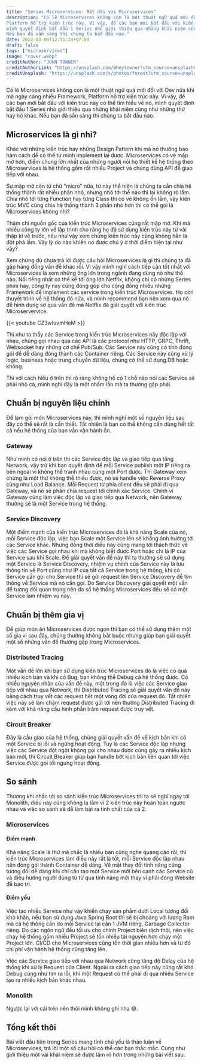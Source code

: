 ```yaml
---
title: "Series Microservices: Bắt đầu với Microservices"
description: "Có lẽ Microservices không còn là một thuật ngữ quá mới đối với Dev nữa khi mà ngày càng nhiều Framework,
Platform hỗ trợ kiến trúc này. Vì vậy, để các bạn mới bắt đầu với kiến trúc này có thể tìm hiểu về nó,
mình quyết định bắt đầu 1 Series nhỏ giới thiệu qua những khái niệm cũng như những thứ hay hó khác.
Nếu bạn đã sẵn sàng thì chúng ta bắt đầu nào."
date: 2022-03-06T12:51:24+07:00
draft: false
tags: ["microservices"]
image: "cover.webp"
creditAuthor: "JOHN TOWNER"
creditAuthorLink: "https://unsplash.com/@heytowner?utm_source=unsplash&utm_medium=referral&utm_content=creditCopyText"
creditUnsplash: "https://unsplash.com/s/photos/forest?utm_source=unsplash&utm_medium=referral&utm_content=creditCopyText"
---
```


Có lẽ Microservices không còn là một thuật ngữ quá mới đối với Dev nữa khi mà ngày càng nhiều Framework,
Platform hỗ trợ kiến trúc này. Vì vậy, để các bạn mới bắt đầu với kiến trúc này có thể tìm hiểu về nó,
mình quyết định bắt đầu 1 Series nhỏ giới thiệu qua những khái niệm cũng như những thứ hay hó khác.
Nếu bạn đã sẵn sàng thì chúng ta bắt đầu nào.

<!--more-->

## Microservices là gì nhỉ?

Khác với những kiến trúc hay những Design Pattern khi mà nó thường bao hàm cách để có thể tự mình implement
lại được. Microservices có vẻ mập mờ hơn, điểm chung lớn nhất của những người nói họ thiết kế hệ thống theo
Microservices là hệ thống gồm rất nhiều Project và chúng dùng API để giao tiếp với nhau.

Sự mập mờ còn từ chữ "micro" nữa, từ này thể hiện là chúng ta cần chia hệ thống thành rất nhiều phần nhỏ,
nhưng nhỏ tới thế nào thì lại không rõ lắm. Chia nhỏ tới từng Function hay từng Class thì có vẻ không ổn lắm,
vậy kiến trúc MVC cũng chia hệ thống thành 3 phần nhỏ hơn thì có thể gọi là Microservices không nhỉ?

Thậm chí nguồn gốc của kiến trúc Microservices cũng rất mập mờ. Khi mà nhiều công ty lớn về lập trình cho
rằng họ đã sử dụng kiến trúc này từ vài thập kỉ về trước, nếu như vậy xem chừng kiến trúc này cũng không
hẳn là đột phá lắm. Vậy lý do nào khiến nó được chú ý ở thời điểm hiện tại như vậy?

Xem chừng dù chưa trả lời được câu hỏi Microservices là gì thì chúng ta đã gặp hàng đống vấn đề khác rồi.
Vì vậy mình nghĩ cách tiếp cận tốt nhất với Microservices là xem những ông lớn trong ngành đang dùng nó
như thế nào. Nổi tiếng nhất có thể kể tới ông lớn Netflix, không chỉ có những Series phim hay, công ty
này cũng đóng góp cho cộng đồng nhiều những Framework để implement các service trong kiến trúc Microservices.
Họ còn thuyết trình về hệ thống đó nữa, và mình recommend bạn nên xem qua nó để hình dung sơ qua
vấn đề mà Netflix đã giải quyết với kiến trúc Microservervice.

{{< youtube CZ3wIuvmHeM >}}

Thì như ta thấy các Service trong kiến trúc Microservices này độc lập với nhau, chúng gọi nhau qua các
API là các protocol như HTTP, GRPC, Thrift, Websocket hay những cơ chế Pub/Sub. Các Service này cũng
có tính đóng gói để dễ dàng đóng thành các Container riêng. Các Service này cũng xử lý logic, business
hoặc trung chuyển dữ liệu, chúng có thể sử dụng DB hoặc không.

Thì với cách hiểu ở trên thì rõ ràng không hề có 1 chỗ nào nói các Service sẽ phải nhỏ cả, mình nghĩ
đây là một nhầm lẫn mà ta thường gặp phải.

## Chuẩn bị nguyên liệu chính

Để làm gỏi món Microservices này, thì mình nghĩ một số nguyên liệu sau đây có thể sẽ rất là cần thiết.
Tất nhiên là bạn có thể không cần dùng hết tất cả nếu hệ thống của bạn vẫn vận hành ổn.

### Gateway

Như mình có nói ở trên thì các Service độc lập và giao tiếp qua tầng Network, vậy trừ khi bạn quyết
định để mỗi Service publish một IP riêng ra bên ngoài vì không thể tranh nhau cùng một Port được.
Thì Gateway xem chừng là một thứ không thể thiếu được, nó sẽ handle việc Reverse Proxy cũng như Load
Balance. Mỗi Request từ phía client đều sẽ phải đi qua Gateway, và nó sẽ phần chia request tới chính
xác Service. Chính vì Gateway cũng làm việc độc lập và giao tiếp qua Network, nên Gateway thường sẽ
là một Service trong hệ thống.

### Service Discovery

Một điểm mạnh của kiến trúc Microservices đó là khả năng Scale của nó, mỗi Service độc lập, việc bạn
Scale một Service lên sẽ không ảnh hưởng tới các Service khác. Nhưng đồng thời điều này cũng mang
tới thách thức về việc các Service gọi nhau khi mà không biết được Port hoặc chí là IP của Service
sau khi Scale. Để giải quyết vấn đề này thì ta thường sẽ sử dụng một Service là Service Discovery,
nhiệm vụ chính của Service này là lưu thông tin về Port cũng như IP của tất cả Service trong hệ thống,
khi có Service cần gọi cho Service thì sẽ gửi request lên Service Discovery để tìm thông về Service
mà nó cần gọi. Do Service Discovery giải quyết một vấn đề tương đối quan trọng nên đa số hệ thống
Microservices đều sẽ có một Service làm nhiệm vụ này.

## Chuẩn bị thêm gia vị

Để giúp món ăn Microservices được ngon thì bạn có thể sử dụng thêm một số gia vị sau đây, chúng thường
không bắt buộc nhưng giúp bạn giải quyết một số những vấn đề thường gặp trong Microservices.

### Distributed Tracing

Một vấn đề lớn khi bạn sử dụng kiến trúc Microservices đó là việc có quá nhiều kịch bản và khi có Bug,
bạn không thể Debug cả hệ thống được. Có nhiều nguyên nhân của vấn đề này, một trong đó là việc các
Service giao tiếp với nhau qua Network, thì Distributed Tracing sẽ giải quyết vấn đề này bằng cách
truy vết các request hết một vòng đời của request đó. Tất nhiên việc này sẽ làm chậm request được gửi
tới nên thường Distributed Tracing đi kèm với khả năng cấu hình phần trăm request được truy vết.

### Circuit Breaker

Đây là cầu giao của hệ thống, chúng giải quyết vấn đề về kịch bản khi có một Service bị lỗi và ngừng
hoạt động. Tuy là các Service độc lập nhưng việc các Service đột ngột không gọi cho nhau được cũng
gây ra nhiều kịch bản mới, thì Circuit Breaker giúp bạn handle bớt kịch bản liên quan tới việc
Service được gọi tối ngưng hoạt động.

## So sánh

Thường khi nhắc tới so sánh kiến trúc Microservices thì ta sẽ nghĩ ngay tới Monolith, điều này cũng
không lạ lắm vì 2 kiến trúc này hoàn toàn ngược nhau và việc so sánh sẽ dễ làm bật ra tính chất
của cả 2.

### Microservices

#### Điểm mạnh

Khả năng Scale là thứ mà chắc là nhiều bạn cũng nghe quảng cáo rồi, thì kiến trúc Microservices làm
điều này rất là tốt, mỗi Service độc lập nhau nên đóng gói thành Container dễ dàng. Về mặt thay đổi
tính năng cũng tương đối dễ dàng khi chỉ cần tạo một Service mới bên cạnh các Service cũ và điều
hướng người dùng từ từ qua tính năng mới thay vì phải đóng Website để bảo trì.

#### Điểm yếu

Việc tạo nhiều Service như vậy khiến chạy sản phẩm dưới Local tương đối khó khăn, nếu bạn sử dụng
Java Spring Boot thì sẽ bị choáng với lượng Ram mà cả hệ thống cần do mỗi Service lại cần 1 JVM
riêng, Garbage Collector riêng. Do các ngôn ngữ đều tối ưu cho chính Project biên dịch thôi, nên
việc chạy hệ thống gồm nhiều Project sẽ tốn nhiều tài nguyên hơn chạy một Project lớn. CI/CD cho
Microservices cũng tốn thời gian nhiều hơn và từ đó chi phí vận hành hệ thống cũng tăng lên.

Việc các Service giao tiếp với nhau qua Network cũng tăng độ Delay của hệ thống khi xử lý Request
của Client. Ngoài ra cách giao tiếp này cũng rất khó Debug cũng như tìm ra lỗi, khi một Request có
thể phải đi qua nhiều Service tạo ra nhiều kịch bản khác nhau.

### Monolith

Ngược lại với cái trên nên thôi mình không ghi nha 😅.

## Tổng kết thôi

Bài viết đầu tiên trong Series mang tính chủ yếu là thảo luận về Microservices, trả lời một số
câu hỏi có thể các bạn thắc mắc. Cùng như giới thiệu một vài khái niệm sẽ được làm rõ hơn trong
những bài viết sau.
